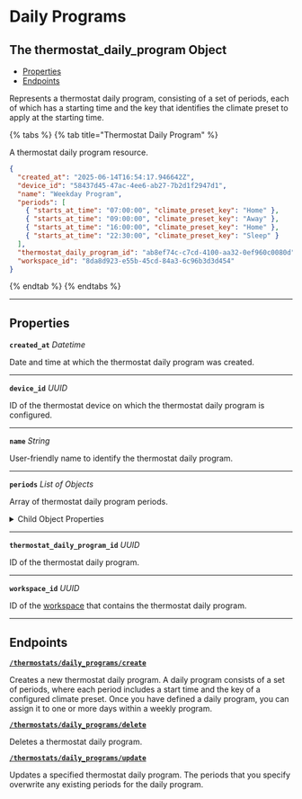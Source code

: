 # Daily Programs

## The thermostat_daily_program Object

- [Properties](./#properties)
- [Endpoints](./#endpoints)


Represents a thermostat daily program, consisting of a set of periods, each of which has a starting time and the key that identifies the climate preset to apply at the starting time.

{% tabs %}
{% tab title="Thermostat Daily Program" %}

A thermostat daily program resource.

```json
{
  "created_at": "2025-06-14T16:54:17.946642Z",
  "device_id": "58437d45-47ac-4ee6-ab27-7b2d1f2947d1",
  "name": "Weekday Program",
  "periods": [
    { "starts_at_time": "07:00:00", "climate_preset_key": "Home" },
    { "starts_at_time": "09:00:00", "climate_preset_key": "Away" },
    { "starts_at_time": "16:00:00", "climate_preset_key": "Home" },
    { "starts_at_time": "22:30:00", "climate_preset_key": "Sleep" }
  ],
  "thermostat_daily_program_id": "ab8ef74c-c7cd-4100-aa32-0ef960c0080d",
  "workspace_id": "8da8d923-e55b-45cd-84a3-6c96b3d3d454"
}
```
{% endtab %}
{% endtabs %}

---
## Properties

**`created_at`** *Datetime*

Date and time at which the thermostat daily program was created.




---

**`device_id`** *UUID*

ID of the thermostat device on which the thermostat daily program is configured.




---

**`name`** *String*

User-friendly name to identify the thermostat daily program.




---

**`periods`** *List* *of Objects*

Array of thermostat daily program periods.



<details>
  <summary>Child Object Properties</summary>
<strong><code>climate_preset_key</code></strong> <i>String</i>

  Key of the [climate preset](../../../capability-guides/thermostats/creating-and-managing-climate-presets/README.md) to activate at the `starts_at_time`.

<strong><code>starts_at_time</code></strong> <i>String</i>

  Time at which the thermostat daily program period starts, in [ISO 8601](https://www.iso.org/iso-8601-date-and-time-format.html) format.

</details>

---

**`thermostat_daily_program_id`** *UUID*

ID of the thermostat daily program.




---

**`workspace_id`** *UUID*

ID of the [workspace](../../../core-concepts/workspaces/README.md) that contains the thermostat daily program.




---

## Endpoints


[**`/thermostats/daily_programs/create`**](./create.md)

Creates a new thermostat daily program. A daily program consists of a set of periods, where each period includes a start time and the key of a configured climate preset. Once you have defined a daily program, you can assign it to one or more days within a weekly program.


[**`/thermostats/daily_programs/delete`**](./delete.md)

Deletes a thermostat daily program.


[**`/thermostats/daily_programs/update`**](./update.md)

Updates a specified thermostat daily program. The periods that you specify overwrite any existing periods for the daily program.


